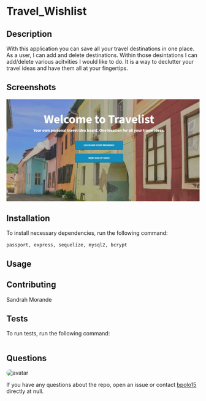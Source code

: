 
  # Travel_Wishlist
  
  
  ## Description
  
  With this application you can save all your travel destinations in one place. As a user, I can add and delete destinations. Within those desintations I can add/delete various acitvities I would like to do. It is a way to declutter your travel ideas and have them all at your fingertips.
  
  ## Screenshots 

  ![Login](/public/stylesheets/images/ReadMe1.png)

  ## Installation
  
  To install necessary dependencies, run the following command:
  
  ```
  passport, express, sequelize, mysql2, bcrypt
  ```
  
  ## Usage
  
  
  
  
    
  ## Contributing
  
  Sandrah Morande
  
  ## Tests
  
  To run tests, run the following command:
  
  ```
  
  ```
  
  ## Questions
  
  <img src="https://avatars0.githubusercontent.com/u/60047372?v=4" alt="avatar" style="border-radius: 16px" width="30" />
  
  If you have any questions about the repo, open an issue or contact [bpolo15](https://api.github.com/users/bpolo15) directly at null.
  
  
